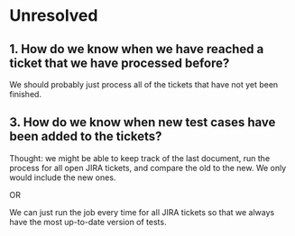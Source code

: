 
# Unresolved

## 1. How do we know when we have reached a ticket that we have processed before?

We should probably just process all of the tickets that have not yet been finished.

## 3. How do we know when new test cases have been added to the tickets?

Thought: we might be able to keep track of the last document, run the process for all open JIRA tickets, and compare the old to the new. We only would include the new ones.

OR 

We can just run the job every time for all JIRA tickets so that we always have the most up-to-date version of tests.

